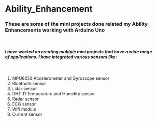 # Ability_Enhancement
<h3>These are some of the mini projects done related my Ability Enhancements working with Arduino Uno</h3>
<br>
<h5>I have worked on creating mulitple mini projects that have a wide range of applications. I have integrated various sensors like:</h5>
<br>
<ol>
  <li>
    MPU6050 Accelerometer and Gyroscope sensor
  </li>
  <li>
    Bluetooth sensor
  </li>
  <li>
    Lidar sensor
  </li>
  <li>
  DHT 11 Temperature and Humidity sensor
  </li>
  <li>
    Radar sensor
  </li>
  <li>
    ECG sensor
  </li>
  <li>
    Wifi module
  </li>
  <li>
    Current sensor
  </li>
</ol>
